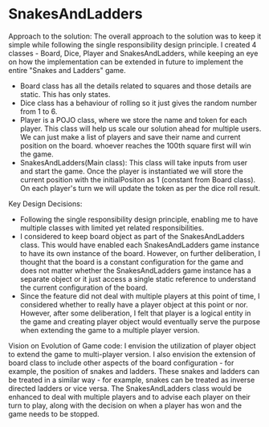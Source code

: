 # SnakesAndLadders

Approach to the solution:
The overall approach to the solution was to keep it simple while following the single responsibility design principle.
I created 4 classes -  Board, Dice, Player and SnakesAndLadders, while keeping an eye on how the implementation can be extended in future to implement the entire "Snakes and Ladders" game.
- Board class has all the details related to squares and those details are static. This has only states.
- Dice class has a behaviour of rolling so it just gives the random number from 1 to 6.
- Player is a POJO class, where we store the name and token for each player. This class will help us scale our solution ahead for multiple users.
  We can just make a list of players and save their name and current position on the board. whoever reaches the 100th square first will win the game.
- SnakesAndLadders(Main class): This class will take inputs from user and start the game. Once the player is instantiated we will store the current position with the initialPositon as 1 (constant from Board class). On each player's turn we will update the token as per the dice roll result. 

Key Design Decisions:
- Following the single responsibility design principle, enabling me to have multiple classes with limited yet related responsibilities.
- I considered to keep board object as part of the SnakesAndLadders class. This would have enabled each SnakesAndLadders game instance to have its own instance of the board. However, on further deliberation, I thought that the board is a constant configuration for the game and does not matter whether the SnakesAndLadders game instance has a separate object or it just access a single static reference to understand the current configuration of the board.
- Since the feature did not deal with multiple players at this point of time, I considered whether to really have a player object at this point or nor.
However, after some deliberation, I felt that player is a logical entity in the game and creating player object would eventually serve the purpose when extending the game to a multiple player version.

Vision on Evolution of Game code:
I envision the utilization of player object to extend the game to multi-player version.
I also envision the extension of board class to include other aspects of the board configuration - for example, the position of snakes and ladders.
These snakes and ladders can be treated in a similar way - for example, snakes can be treated as inverse directed ladders or vice versa.
The SnakesAndLadders class would be enhanced to deal with multiple players and to advise each player on their turn to play, along with the decision on when a player has won and the game needs to be stopped.